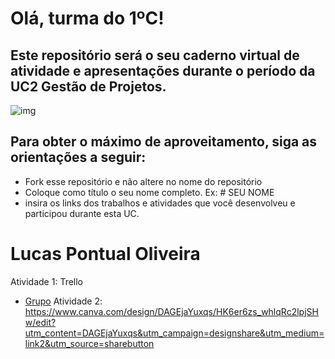 # Olá, turma do 1ºC! 
## Este repositório será o seu caderno virtual de atividade e apresentações durante o período da UC2 Gestão de Projetos. 

![img](https://blog.acelerato.com/wp-content/uploads/2020/08/5-beneficios-da-gesta%CC%83o-de-projetos-para-a-sua-empresa-1200x640.png)

## Para obter o máximo de aproveitamento, siga as orientações a seguir:
- Fork esse repositório e não altere no nome do repositório
- Coloque como título o seu nome completo. Ex: # SEU NOME
- insira os links dos trabalhos e atividades que você desenvolveu e participou durante esta UC.

# Lucas Pontual Oliveira

Atividade 1: Trello 
- [Grupo](https://trello.com/b/5enRkCmQ/gerenciamento-de-entregas-para-1c)
Atividade 2: https://www.canva.com/design/DAGEjaYuxqs/HK6er6zs_whlqRc2lpjSHw/edit?utm_content=DAGEjaYuxqs&utm_campaign=designshare&utm_medium=link2&utm_source=sharebutton


